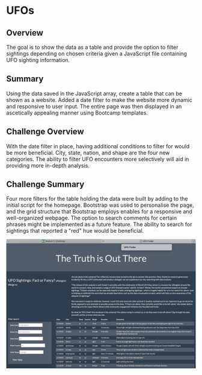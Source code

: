 # UFOs

## Overview
The goal is to show the data as a table and provide the option to filter sightings depending on chosen criteria given a JavaScript file containing UFO sighting information. 


## Summary
Using the data saved in the JavaScript array, create a table that can be shown as a website. Added a date filter to make the website more dynamic and responsive to user input. The entire page was then displayed in an ascetically appealing manner using Bootcamp templates.

## Challenge Overview
With the date filter in place, having additional conditions to filter for would be more beneficial. City, state, nation, and shape are the four new categories. The ability to filter UFO encounters more selectively will aid in providing more in-depth analysis.

## Challenge Summary
Four more filters for the table holding the data were built by adding to the initial script for the homepage. Bootstrap was used to personalise the page, and the grid structure that Bootstrap employs enables for a responsive and well-organized webpage. The option to search comments for certain phrases might be implemented as a future feature. The ability to search for sightings that reported a "red" hue would be beneficial. 

![IMAGES](https://github.com/morriscomia/UFOs/blob/8d6c558e98f89d8e0beb79b989c897d9c1805acc/IMAGES/HTML.png)
